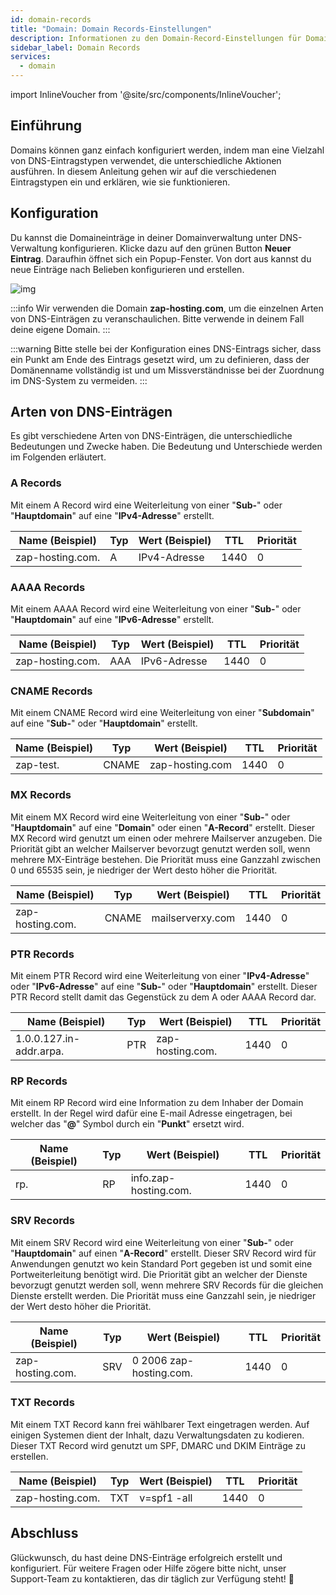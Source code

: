 ```yaml
---
id: domain-records
title: "Domain: Domain Records-Einstellungen"
description: Informationen zu den Domain-Record-Einstellungen für Domains bei ZAP-Hosting - ZAP-Hosting.com Dokumentation
sidebar_label: Domain Records
services:
  - domain
---
```


import InlineVoucher from '@site/src/components/InlineVoucher';

## Einführung

Domains können ganz einfach konfiguriert werden, indem man eine Vielzahl von DNS-Eintragstypen verwendet, die unterschiedliche Aktionen ausführen. In diesem Anleitung gehen wir auf die verschiedenen Eintragstypen ein und erklären, wie sie funktionieren.



## Konfiguration
Du kannst die Domaineinträge in deiner Domainverwaltung unter DNS-Verwaltung konfigurieren. Klicke dazu auf den grünen Button **Neuer Eintrag**. Daraufhin öffnet sich ein Popup-Fenster. Von dort aus kannst du neue Einträge nach Belieben konfigurieren und erstellen.

![img](https://screensaver01.zap-hosting.com/index.php/s/ibxCxP2Be9pHbgy/download)

:::info
Wir verwenden die Domain **zap-hosting.com**, um die einzelnen Arten von DNS-Einträgen zu veranschaulichen. Bitte verwende in deinem Fall deine eigene Domain.
:::

:::warning
Bitte stelle bei der Konfiguration eines DNS-Eintrags sicher, dass ein Punkt am Ende des Eintrags gesetzt wird, um zu definieren, dass der Domänenname vollständig ist und um Missverständnisse bei der Zuordnung im DNS-System zu vermeiden.
:::



## Arten von DNS-Einträgen

Es gibt verschiedene Arten von DNS-Einträgen, die unterschiedliche Bedeutungen und Zwecke haben. Die Bedeutung und Unterschiede werden im Folgenden erläutert.

### A Records

Mit einem A Record wird eine Weiterleitung von einer "**Sub-**" oder "**Hauptdomain**" auf eine "**IPv4-Adresse**" erstellt.

| Name (Beispiel)   | Typ | Wert (Beispiel) | TTL  | Priorität |
| ---------------- | ---- | --------------- | ---- | -------- |
| zap-hosting.com. | A    | IPv4-Adresse    | 1440 | 0        |

### AAAA Records

Mit einem AAAA Record wird eine Weiterleitung von einer "**Sub-**" oder "**Hauptdomain**" auf eine "**IPv6-Adresse**" erstellt.

| Name (Beispiel)   | Typ | Wert (Beispiel) | TTL  | Priorität |
| ---------------- | ---- | --------------- | ---- | -------- |
| zap-hosting.com. | AAA  | IPv6-Adresse    | 1440 | 0        |

### CNAME Records

Mit einem CNAME Record wird eine Weiterleitung von einer "**Subdomain**" auf eine "**Sub-**" oder "**Hauptdomain**" erstellt.

| Name (Beispiel) | Typ | Wert (Beispiel) | TTL  | Priorität |
| ----------- | ---- | ------------ | ---- | -------- |
| zap-test. | CNAME  | zap-hosting.com | 1440 | 0        |

### MX Records

Mit einem MX Record wird eine Weiterleitung von einer "**Sub-**" oder "**Hauptdomain**" auf eine "**Domain**" oder einen "**A-Record**" erstellt.
Dieser MX Record wird genutzt um einen oder mehrere Mailserver anzugeben.
Die Priorität gibt an welcher Mailserver bevorzugt genutzt werden soll, wenn mehrere MX-Einträge bestehen.
Die Priorität muss eine Ganzzahl zwischen 0 und 65535 sein, je niedriger der Wert desto höher die Priorität.

| Name (Beispiel)   | Typ  | Wert (Beispiel)  | TTL  | Priorität |
| ---------------- | ----- | ---------------- | ---- | -------- |
| zap-hosting.com. | CNAME | mailserverxy.com | 1440 | 0        |

### PTR Records

Mit einem PTR Record wird eine Weiterleitung von einer "**IPv4-Adresse**" oder "**IPv6-Adresse**" auf eine "**Sub-**" oder "**Hauptdomain**" erstellt.
Dieser PTR Record stellt damit das Gegenstück zu dem A oder AAAA Record dar.

| Name (Beispiel)          | Typ  | Wert (Beispiel)  | TTL  | Priorität |
| ----------------------- | ----- | ---------------- | ---- | -------- |
| 1.0.0.127.in-addr.arpa. | PTR | zap-hosting.com. | 1440 | 0        |

### RP Records

Mit einem RP Record wird eine Information zu dem Inhaber der Domain erstellt.
In der Regel wird dafür eine E-mail Adresse eingetragen, bei welcher das "**@**" Symbol durch ein "**Punkt**" ersetzt wird.

| Name (Beispiel) | Typ | Wert (Beispiel)       | TTL  | Priorität |
| -------------- | ---- | --------------------- | ---- | -------- |
| rp.            | RP   | info.zap-hosting.com. | 1440 | 0        |

### SRV Records

Mit einem SRV Record wird eine Weiterleitung von einer "**Sub-**" oder "**Hauptdomain**" auf einen "**A-Record**" erstellt.
Dieser SRV Record wird für Anwendungen genutzt wo kein Standard Port gegeben ist und somit eine Portweiterleitung benötigt wird.
Die Priorität gibt an welcher der Dienste bevorzugt genutzt werden soll, wenn mehrere SRV Records für die gleichen Dienste erstellt werden.
Die Priorität muss eine Ganzzahl sein, je niedriger der Wert desto höher die Priorität.

| Name (Beispiel) | Typ | Wert (Beispiel)       | TTL  | Priorität |
| -------------- | ---- | --------------------- | ---- | -------- |
| zap-hosting.com. | SRV   | 0 2006 zap-hosting.com. | 1440 | 0        |

### TXT Records

Mit einem TXT Record kann frei wählbarer Text eingetragen werden. 
Auf einigen Systemen dient der Inhalt, dazu Verwaltungsdaten zu kodieren.
Dieser TXT Record wird genutzt um SPF, DMARC und DKIM Einträge zu erstellen.

| Name (Beispiel)   | Typ | Wert (Beispiel) | TTL  | Priorität |
| ---------------- | ---- | --------------- | ---- | -------- |
| zap-hosting.com. | TXT   | v=spf1 -all     | 1440 | 0        |


## Abschluss

Glückwunsch, du hast deine DNS-Einträge erfolgreich erstellt und konfiguriert. Für weitere Fragen oder Hilfe zögere bitte nicht, unser Support-Team zu kontaktieren, das dir täglich zur Verfügung steht! 🙂
